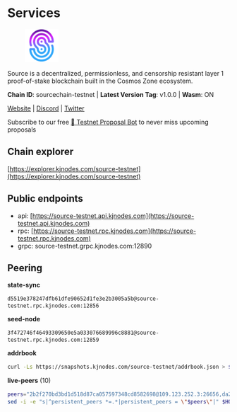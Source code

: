 # Services

<figure><img src="https://raw.githubusercontent.com/kj89/cosmos-images/main/logos/source.png" alt=""><figcaption></figcaption></figure>

Source is a decentralized, permissionless, and censorship resistant layer 1 proof-of-stake blockchain built in the Cosmos Zone ecosystem.

**Chain ID**: sourcechain-testnet | **Latest Version Tag**: v1.0.0 | **Wasm**: ON

[Website](https://www.sourceprotocol.io) | [Discord](https://discord.io/SourceProtocol) | [Twitter](https://www.twitter.com/sourceprotocol_)



Subscribe to our free [🤖 Testnet Proposal Bot](https://t.me/kjnodes_testnet_proposal_bot) to never miss upcoming proposals


## Chain explorer
[https://explorer.kjnodes.com/source-testnet](https://explorer.kjnodes.com/source-testnet)

## Public endpoints

* api: [https://source-testnet.api.kjnodes.com](https://source-testnet.api.kjnodes.com)
* rpc: [https://source-testnet.rpc.kjnodes.com](https://source-testnet.rpc.kjnodes.com)
* grpc: source-testnet.grpc.kjnodes.com:12890

## Peering

**state-sync**

```text
d5519e378247dfb61dfe90652d1fe3e2b3005a5b@source-testnet.rpc.kjnodes.com:12856
```

**seed-node**

```text
3f472746f46493309650e5a033076689996c8881@source-testnet.rpc.kjnodes.com:12859
```

**addrbook**
```bash
curl -Ls https://snapshots.kjnodes.com/source-testnet/addrbook.json > $HOME/.source/config/addrbook.json
```

**live-peers** (10)
```bash
peers="2b2f270bd3bd1d518d87ca057597348cd8582698@109.123.252.3:26656,da23ed57fc3d03b3864c309b589f2b5130a04a9f@65.109.111.204:28656,d960215e0788fcfc04b9e2e824e5751bf1efe7fc@65.108.82.152:26656,d5519e378247dfb61dfe90652d1fe3e2b3005a5b@65.109.68.190:12856,1609741985ae89ab709311ed6b898f79c7ec0322@206.189.54.116:26656,1450d99427abd81410c6f8032aec25961bf7bf89@80.82.215.19:36656,46ae715de3bcf284ff997b841e6e82f279e3654f@154.26.153.179:26656,a03f76044c11ae4e6395413745f78ef2a39d5c07@165.232.42.205:26656,b02e2bd359623aeee2d4fad94d37af8b064508f6@167.235.224.141:26656,071b2ba352b966e3af4f4fd0568beb923bf354d4@95.217.153.19:26656"
sed -i -e "s|^persistent_peers *=.*|persistent_peers = \"$peers\"|" $HOME/.source/config/config.toml
```
